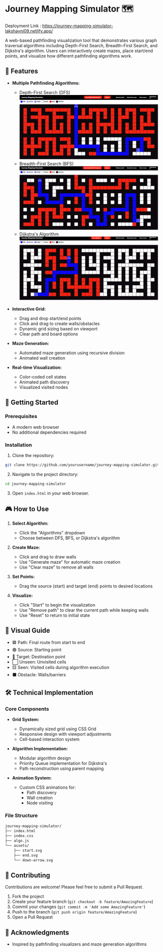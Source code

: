 

# Journey Mapping Simulator 🗺️
Deployment Link : https://journey-mapping-simulator-lakshayni09.netlify.app/

A web-based pathfinding visualization tool that demonstrates various graph traversal algorithms including Depth-First Search, Breadth-First Search, and Dijkstra's algorithm. Users can interactively create mazes, place start/end points, and visualize how different pathfinding algorithms work.


## 🌟 Features

- **Multiple Pathfinding Algorithms:**
  - Depth-First Search (DFS)
![ScreenShot](image1.png)
  - Breadth-First Search (BFS)
![ScreenShot](image2.png)
  - Dijkstra's Algorithm
![ScreenShot](image3.png)

- **Interactive Grid:**
  - Drag and drop start/end points
  - Click and drag to create walls/obstacles
  - Dynamic grid sizing based on viewport
  - Clear path and board options

- **Maze Generation:**
  - Automated maze generation using recursive division
  - Animated wall creation

- **Real-time Visualization:**
  - Color-coded cell states
  - Animated path discovery
  - Visualized visited nodes

## 🚀 Getting Started

### Prerequisites
- A modern web browser
- No additional dependencies required

### Installation

1. Clone the repository:
```bash
git clone https://github.com/yourusername/journey-mapping-simulator.git
```

2. Navigate to the project directory:
```bash
cd journey-mapping-simulator
```

3. Open `index.html` in your web browser.

## 🎮 How to Use

1. **Select Algorithm:**
   - Click the "Algorithms" dropdown
   - Choose between DFS, BFS, or Dijkstra's algorithm

2. **Create Maze:**
   - Click and drag to draw walls
   - Use "Generate maze" for automatic maze creation
   - Use "Clear maze" to remove all walls

3. **Set Points:**
   - Drag the source (start) and target (end) points to desired locations

4. **Visualize:**
   - Click "Start" to begin the visualization
   - Use "Remove path" to clear the current path while keeping walls
   - Use "Reset" to return to initial state

## 🎨 Visual Guide

- 🟦 Path: Final route from start to end
- 🟢 Source: Starting point
- 🔴 Target: Destination point
- ⬜ Unseen: Unvisited cells
- 🟨 Seen: Visited cells during algorithm execution
- ⬛ Obstacle: Walls/barriers

## 🛠️ Technical Implementation

### Core Components

- **Grid System:**
  - Dynamically sized grid using CSS Grid
  - Responsive design with viewport adjustments
  - Cell-based interaction system

- **Algorithm Implementation:**
  - Modular algorithm design
  - Priority Queue implementation for Dijkstra's
  - Path reconstruction using parent mapping

- **Animation System:**
  - Custom CSS animations for:
    - Path discovery
    - Wall creation
    - Node visiting

### File Structure

```
journey-mapping-simulator/
├── index.html
├── index.css
├── algo.js
└── assets/
    ├── start.svg
    ├── end.svg
    └── down-arrow.svg
```

## 🤝 Contributing

Contributions are welcome! Please feel free to submit a Pull Request.

1. Fork the project
2. Create your feature branch (`git checkout -b feature/AmazingFeature`)
3. Commit your changes (`git commit -m 'Add some AmazingFeature'`)
4. Push to the branch (`git push origin feature/AmazingFeature`)
5. Open a Pull Request

## 🙏 Acknowledgments

- Inspired by pathfinding visualizers and maze generation algorithms

